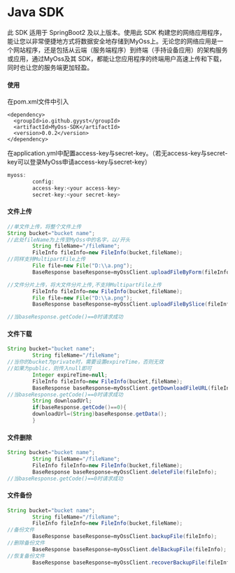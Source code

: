# Java SDK

此 SDK 适用于 SpringBoot2 及以上版本。使用此 SDK
构建您的网络应用程序，能让您以非常便捷地方式将数据安全地存储到MyOss上。无论您的网络应用是一个网站程序，还是包括从云端（服务端程序）到终端（手持设备应用）的架构服务或应用，通过MyOss及其
SDK，都能让您应用程序的终端用户高速上传和下载，同时也让您的服务端更加轻盈。

#### 使用

在pom.xml文件中引入

```
<dependency>
  <groupId>io.github.gyyst</groupId>
  <artifactId>MyOss-SDK</artifactId>
  <version>0.0.2</version>
</dependency>
```

在application.yml中配置access-key与secret-key。（若无access-key与secret-key可以登录MyOss申请access-key与secret-key）

```java
myoss:
        config:
        access-key:<your access-key>
        secret-key:<your secret-key>

```

#### 文件上传

```java
//单文件上传，将整个文件上传
String bucket="bucket name";
//此处fileName为上传至MyOss中的名字，以/开头
        String fileName="/fileName";
        FileInfo fileInfo=new FileInfo(bucket,fileName);
//同样支持MultipartFile上传
        File file=new File("D:\\a.png");
        BaseResponse baseResponse=myOssClient.uploadFileByForm(fileInfo,file);

//文件分片上传，将大文件分片上传,不支持MultipartFile上传
        FileInfo fileInfo=new FileInfo(bucket,fileName);
        File file=new File("D:\\a.png");
        BaseResponse baseResponse=myOssClient.uploadFileBySlice(fileInfo,file);

//当baseResponse.getCode()==0时请求成功
```

#### 文件下载

```java
String bucket="bucket name";
        String fileName="/fileName";
//当你的bucket为private时，需要设置expireTime，否则无效
//如果为public，则传入null即可
        Integer expireTime=null;
        FileInfo fileInfo=new FileInfo(bucket,fileName);
        BaseResponse baseResponse=myOssClient.getDownloadFileURL(fileInfo,expireTime);
//当baseResponse.getCode()==0时请求成功
        String downloadUrl;
        if(baseResponse.getCode()==0){
        downloadUrl=(String)baseResponse.getData();
        }
```

#### 文件删除

```java
String bucket="bucket name";
        String fileName="/fileName";
        FileInfo fileInfo=new FileInfo(bucket,fileName);
        BaseResponse baseResponse=myOssClient.deleteFile(fileInfo);
//当baseResponse.getCode()==0时请求成功
```

#### 文件备份

```java
String bucket="bucket name";
        String fileName="/fileName";
        FileInfo fileInfo=new FileInfo(bucket,fileName);
//备份文件
        BaseResponse baseResponse=myOssClient.backupFile(fileInfo);
//删除备份文件
        BaseResponse baseResponse=myOssClient.delBackupFile(fileInfo);
//恢复备份文件
        BaseResponse baseResponse=myOssClient.recoverBackupFile(fileInfo);
```
